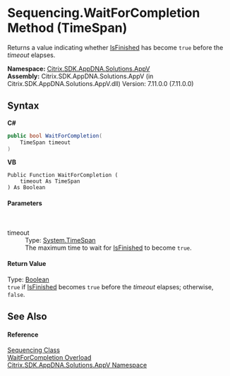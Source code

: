# Sequencing.WaitForCompletion Method (TimeSpan)
 

Returns a value indicating whether <a href="5bf5267e-4647-ad54-56d9-0cc463737c55">IsFinished</a> has become `true` before the *timeout* elapses.

**Namespace:**&nbsp;<a href="a638ea88-d709-bd82-5735-d58961438ce5">Citrix.SDK.AppDNA.Solutions.AppV</a><br />**Assembly:**&nbsp;Citrix.SDK.AppDNA.Solutions.AppV (in Citrix.SDK.AppDNA.Solutions.AppV.dll) Version: 7.11.0.0 (7.11.0.0)

## Syntax

**C#**
```csharp
public bool WaitForCompletion(
	TimeSpan timeout
)
```

**VB**
```vbnet
Public Function WaitForCompletion ( 
	timeout As TimeSpan
) As Boolean
```


#### Parameters
&nbsp;<dl><dt>timeout</dt><dd>Type: <a href="http://msdn2.microsoft.com/en-us/library/269ew577" target="_blank">System.TimeSpan</a><br />The maximum time to wait for <a href="5bf5267e-4647-ad54-56d9-0cc463737c55">IsFinished</a> to become `true`.</dd></dl>

#### Return Value
Type: <a href="http://msdn2.microsoft.com/en-us/library/a28wyd50" target="_blank">Boolean</a><br />`true` if <a href="5bf5267e-4647-ad54-56d9-0cc463737c55">IsFinished</a> becomes `true` before the *timeout* elapses; otherwise, `false`.

## See Also


#### Reference
<a href="e4a53a8f-f41d-538f-ea6c-8e8d13e3e7cd">Sequencing Class</a><br /><a href="9b5e9259-ac13-3669-bf55-ec5ef019c50d">WaitForCompletion Overload</a><br /><a href="a638ea88-d709-bd82-5735-d58961438ce5">Citrix.SDK.AppDNA.Solutions.AppV Namespace</a><br />